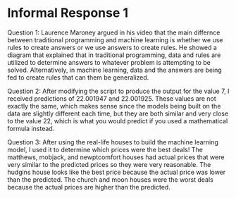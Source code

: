 # Informal Response 1

Question 1: Laurence Maroney argued in his video that the main differnce between traditional programming and machine learning is whether we use rules to create answers or we use answers to create rules. He showed a diagram that explained that in traditional programming, data and rules are utilized to determine answers to whatever problem is attempting to be solved. Alternatively, in machine learning, data and the answers are being fed to create rules that can them be generalized. 

Question 2: After modifying the script to produce the output for the value 7, I received predictions of 22.001947 and 22.001925. These values are not exactly the same, which makes sense since the models being built on the data are slightly different each time, but they are both similar and very close to the value 22, which is what you would predict if you used a mathematical formula instead. 

Question 3: After using the real-life houses to build the machine learning model, I used it to determine which prices were the best deals! The matthews, mobjack, and newptcomfort houses had actual prices that were very similar to the predicted prices so they were very reasonable. The hudgins house looks like the best price because the actual price was lower than the predicted. The church and moon houses were the worst deals because the actual prices are higher than the predicted.
